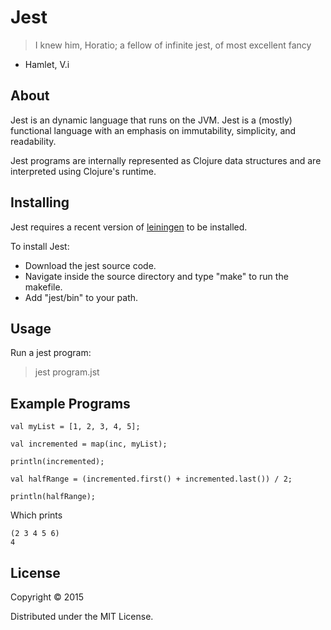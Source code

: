 # Jest

>I knew him, Horatio; a fellow of infinite jest, of most excellent fancy

- Hamlet, V.i

## About

Jest is an dynamic language that runs on the JVM.  Jest is a (mostly) functional language with an emphasis on immutability, simplicity, and readability.

Jest programs are internally represented as Clojure data structures and are interpreted using Clojure's runtime.

## Installing

Jest requires a recent version of <a href="http://leiningen.org/">leiningen</a> to be installed.

To install Jest:

* Download the jest source code.
* Navigate inside the source directory and type "make" to run the makefile.
* Add "jest/bin" to your path.

## Usage

Run a jest program:
>jest program.jst

## Example Programs

```
val myList = [1, 2, 3, 4, 5];

val incremented = map(inc, myList);

println(incremented);

val halfRange = (incremented.first() + incremented.last()) / 2;

println(halfRange);
```

Which prints

    (2 3 4 5 6)
    4

## License

Copyright © 2015

Distributed under the MIT License.
